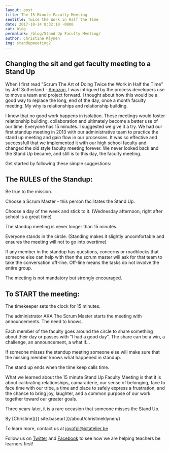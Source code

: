 ```yaml
---
layout: post
title: The 15 Minute Faculty Meeting
seotitle: Twice the Work in Half the Time
date: 2017-10-14 8:32:10 -0800
cat: blog
permalink: /blog/Stand Up Faculty Meeting/
author: Christine Klynen
img: standupmeeting2
---
```

Changing the sit and get faculty meeting to a Stand Up
------
When I first read "Scrum The Art of Doing Twice the Work in Half the Time" by Jeff Sutherland - [Amazon](https://www.amazon.com/Scrum-Doing-Twice-Work-Half/dp/1847941109/ref=pd_lpo_sbs_14_t_0/131-4681130-1166934?_encoding=UTF8&psc=1&refRID=VEZXPNVKJ3Z2KFCFEPSG), I was intrigued by the process developers use to move a team and project forward. I thought about how this would be a good way to replace the long, end of the day, once a month faculty meeting. My why is relationships and relationship building. 

I know that no good work happens in isolation. These meetings would foster relationship building, collaboration and ultimately become a better use of our time. Everyone has 15 minutes. I suggested we give it a try. We had our first standup meeting in 2013 with our administrative team to practice the stand up meeting and gain flow in our processes. It was so effective and successfull that we implemented it with our high school faculty and changed the old style faculty meeting forever. We never looked back and the Stand Up became, and still is to this day, the faculty meeting.

Get started by following these simple suggestions:

The RULES of the Standup: 
------
Be true to the mission.

Choose a Scrum Master - this person facilitates the Stand Up.

Choose a day of the week and stick to it. (Wednesday afternoon, right after school is a great time)

The standup meeting is never longer than 15 minutes.

Everyone stands in the circle. (Standing makes it slightly uncomfortable and ensures the meeting will not to go into overtime)

If any member in the standup has questions, concerns or roadblocks that someone else can help with then the scrum master will ask for that team to take the conversation off-line. Off-line means the tasks do not involve the entire group.

The meeting is not mandatory but strongly encouraged.

To START the meeting:
------

The timekeeper sets the clock for 15 minutes.

The administrator AKA The Scrum Master starts the meeting with announcements. The need to knows.

Each member of the faculty goes around the circle to share something about their day or passes with "I had a good day". The share can be a win, a challenge, an announcement, a what if...

If someone misses the standup meeting someone else will make sure that the missing member knows what happened in standup.

The stand up ends when the time keep calls time.

What we learned about the 15 minute Stand Up Faculty Meeting is that it is about calibrating relationships, camaraderie, our sense of belonging, face to face time with our tribe, a time and place to safely express a frustration, and the chance to bring joy, laughter, and a common purpose of our work together toward our greater goals. 

Three years later, it is a rare occasion that someone misses the Stand Up.

By
[Christine]({{ site.baseurl }}/about/christineklynen/)

To learn more, contact us at joyofpl@ictatelier.be 

Follow us on [Twitter](https://twitter.com/joyofpl) and [Facebook](https://www.facebook.com/joyofpl/) to see how we are helping teachers be learners first! 
